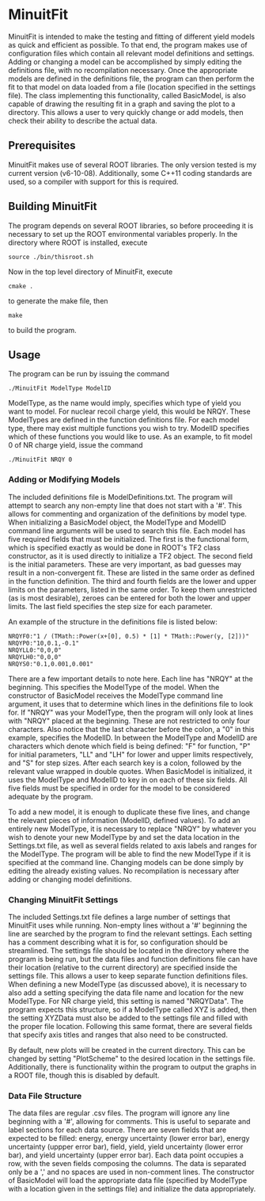 # MinuitFit
MinuitFit is intended to make the testing and fitting of different yield models as quick and efficient as possible. To that end, the program makes use of configuration files which contain all relevant model definitions and settings. Adding or changing a model can be accomplished by simply editing the definitions file, with no recompilation necessary. Once the appropriate models are defined in the definitions file, the program can then perform the fit to that model on data loaded from a file (location specified in the settings file). The class implementing this functionality, called BasicModel, is also capable of drawing the resulting fit in a graph and saving the plot to a directory. This allows a user to very quickly change or add models, then check their ability to describe the actual data.

## Prerequisites
MinuitFit makes use of several ROOT libraries. The only version tested is my current version (v6-10-08). Additionally, some C++11 coding standards are used, so a compiler with support for this is required.

## Building MinuitFit
The program depends on several ROOT libraries, so before proceeding it is necessary to set up the ROOT environmental variables properly. In the directory where ROOT is installed, execute

```
source ./bin/thisroot.sh
```

Now in the top level directory of MinuitFit, execute

```
cmake .
```

to generate the make file, then

```
make
```

to build the program.

## Usage
The program can be run by issuing the command

```
./MinuitFit ModelType ModelID
```

ModelType, as the name would imply, specifies which type of yield you want to model. For nuclear recoil charge yield, this would be NRQY. These ModelTypes are defined in the function definitions file. For each model type, there may exist multiple functions you wish to try. ModelID specifies which of these functions you would like to use. As an example, to fit model 0 of NR charge yield, issue the command

```
./MinuitFit NRQY 0
```

### Adding or Modifying Models

The included definitions file is ModelDefinitions.txt. The program will attempt to search any non-empty line that does not start with a '#'. This allows for commenting and organization of the definitions by model type. When initializing a BasicModel object, the ModelType and ModelID command line arguments will be used to search this file. Each model has five required fields that must be initialized. The first is the functional form, which is specified exactly as would be done in ROOT's TF2 class constructor, as it is used directly to initialize a TF2 object. The second field is the initial parameters. These are very important, as bad guesses may result in a non-convergent fit. These are listed in the same order as defined in the function definition. The third and fourth fields are the lower and upper limits on the parameters, listed in the same order. To keep them unrestricted (as is most desirable), zeroes can be entered for both the lower and upper limits. The last field specifies the step size for each parameter.

An example of the structure in the definitions file is listed below:

```
NRQYF0:"1 / (TMath::Power(x+[0], 0.5) * [1] * TMath::Power(y, [2]))"
NRQYP0:"10,0.1,-0.1"
NRQYLL0:"0,0,0"
NRQYLH0:"0,0,0"
NRQYS0:"0.1,0.001,0.001"
```

There are a few important details to note here. Each line has "NRQY" at the beginning. This specifies the ModelType of the model. When the constructor of BasicModel receives the ModelType command line argument, it uses that to determine which lines in the definitions file to look for. If "NRQY" was your ModelType, then the program will only look at lines with "NRQY" placed at the beginning. These are not restricted to only four characters. Also notice that the last character before the colon, a "0" in this example, specifies the ModelID. In between the ModelType and ModelID are characters which denote which field is being defined: "F" for function, "P" for initial parameters, "LL" and "LH" for lower and upper limits respectively, and "S" for step sizes. After each search key is a colon, followed by the relevant value wrapped in double quotes. When BasicModel is initialized, it uses the ModelType and ModelID to key in on each of these six fields. All five fields must be specified in order for the model to be considered adequate by the program.

To add a new model, it is enough to duplicate these five lines, and change the relevant pieces of information (ModelID, defined values). To add an entirely new ModelType, it is necessary to replace "NRQY" by whatever you wish to denote your new ModelType by and set the data location in the Settings.txt file, as well as several fields related to axis labels and ranges for the ModelType. The program will be able to find the new ModelType if it is specified at the command line. Changing models can be done simply by editing the already existing values. No recompilation is necessary after adding or changing model definitions.

### Changing MinuitFit Settings

The included Settings.txt file defines a large number of settings that MinuitFit uses while running. Non-empty lines without a '#' beginning the line are searched by the program to find the relevant settings. Each setting has a comment describing what it is for, so configuration should be streamlined. The settings file should be located in the directory where the program is being run, but the data files and function definitions file can have their location (relative to the current directory) are specified inside the settings file. This allows a user to keep separate function definitions files. When defining a new ModelType (as discussed above), it is necessary to also add a setting specifying the data file name and location for the new ModelType. For NR charge yield, this setting is named "NRQYData". The program expects this structure, so if a ModelType called XYZ is added, then the setting XYZData must also be added to the settings file and filled with the proper file location. Following this same format, there are several fields that specify axis titles and ranges that also need to be constructed.

By default, new plots will be created in the current directory. This can be changed by setting "PlotScheme" to the desired location in the settings file. Additionally, there is functionality within the program to output the graphs in a ROOT file, though this is disabled by default.

### Data File Structure

The data files are regular .csv files. The program will ignore any line beginning with a '#', allowing for comments. This is useful to separate and label sections for each data source. There are seven fields that are expected to be filled: energy, energy uncertainty (lower error bar), energy uncertainty (uppper error bar), field, yield, yield uncertainty (lower error bar), and yield uncertainty (upper error bar). Each data point occupies a row, with the seven fields composing the columns. The data is separated only be a ',' and no spaces are used in non-comment lines. The constructor of BasicModel will load the appropriate data file (specified by ModelType with a location given in the settings file) and initialize the data appropriately.

